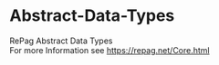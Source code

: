 # Abstract-Data-Types
RePag Abstract Data Types   
For more Information see https://repag.net/Core.html
